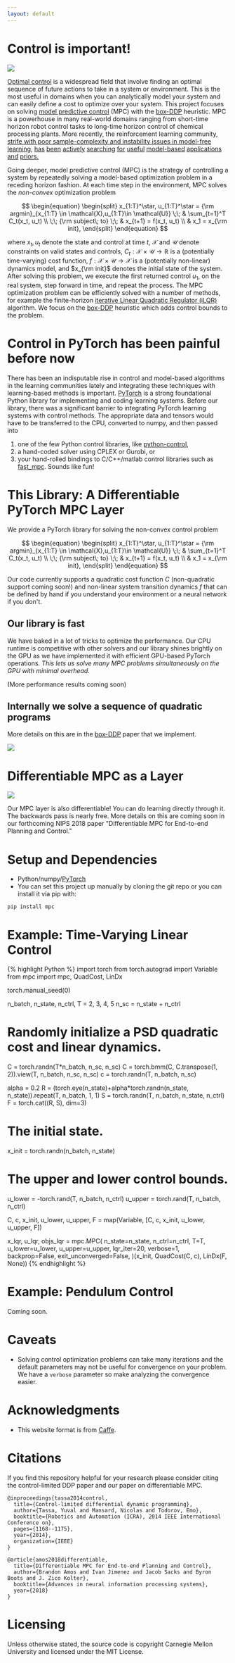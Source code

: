```yaml
---
layout: default
---
```


# Control is important!

![](./images/mpc.png)

[Optimal control](https://en.wikipedia.org/wiki/Control_theory)
is a widespread field that involve finding an optimal sequence of
future actions to take in a system or environment.
This is the most useful in domains when you can analytically
model your system and can easily define a cost to optimize
over your system.
This project focuses on solving
[model predictive control](https://en.wikipedia.org/wiki/Model_predictive_control)
(MPC)
with the
[box-DDP](https://homes.cs.washington.edu/~todorov/papers/TassaICRA14.pdf)
heuristic.
MPC is a powerhouse in many real-world domains ranging from
short-time horizon robot control tasks
to long-time horizon control of chemical processing plants.
More recently, the reinforcement learning community,
[strife with poor sample-complexity and instability issues
in model-free learning](http://www.argmin.net/2018/06/25/outsider-rl/),
[has](https://arxiv.org/pdf/1609.09001.pdf)
[been](https://arxiv.org/pdf/1708.02596.pdf)
[actively](https://arxiv.org/pdf/1802.09081.pdf)
[searching](https://arxiv.org/pdf/1804.00645.pdf)
[for](http://papers.nips.cc/paper/6046-value-iteration-networks.pdf)
[useful](http://papers.nips.cc/paper/7192-value-prediction-network.pdf)
[model-based](http://papersdb.cs.ualberta.ca/~papersdb/uploaded_files/505/paper_sutton-90.pdf)
[applications](https://arxiv.org/pdf/1707.06203.pdf)
[and](https://arxiv.org/pdf/1707.06170.pdf)
[priors.](https://arxiv.org/abs/1710.11417)

Going deeper, model predictive control (MPC) is the strategy of
controlling a system by repeatedly solving a model-based
optimization problem in a receding horizon fashion.
At each time step in the environment,
MPC solves the *non-convex* optimization problem

$$
\begin{equation}
\begin{split}
    x_{1:T}^\star, u_{1:T}^\star = {\rm argmin}_{x_{1:T} \in \mathcal{X},u_{1:T}\in \mathcal{U}} \;\; & \sum_{t=1}^T C_t(x_t, u_t)  \\
    \;\; {\rm subject\; to} \;\; & x_{t+1} = f(x_t, u_t) \\
    & x_1 = x_{\rm init},
\end{split}
\end{equation}
$$

where $x_t, u_t$ denote the state and control at time $t$, $\mathcal{X}$ and
$\mathcal{U}$ denote constraints on valid states and controls, $C_t : \mathcal{X}
\times \mathcal{U} \rightarrow \mathbb{R}$ is a (potentially time-varying) cost
function, $f : \mathcal{X} 
\times \mathcal{U} \rightarrow \mathcal{X}$ is a (potentially non-linear) dynamics model, and
$x_{\rm init}$ denotes the initial state of the system.
After solving this
problem, we execute the first returned control $u_1$, on the real system, step
forward in time, and repeat the process.
The MPC optimization problem can be efficiently solved with a number
of methods, for example the finite-horizon
[iterative Linear Quadratic Regulator (iLQR)](https://en.wikipedia.org/wiki/Linear%E2%80%93quadratic_regulator)
algorithm.
We focus on the
[box-DDP](https://homes.cs.washington.edu/~todorov/papers/TassaICRA14.pdf)
heuristic which adds control bounds to the problem.

# Control in PyTorch has been painful before now

There has been an indisputable rise in control and model-based
algorithms in the learning communities lately and integrating
these techniques with learning-based methods is important.
[PyTorch](http://pytorch.org) is a strong foundational
Python library for implementing and coding learning systems.
Before our library, there was a significant barrier
to integrating PyTorch learning systems with control
methods.
The appropriate data and tensors would have to be transferred
to the CPU, converted to numpy, and then passed into
1) one of the few Python control libraries, like
[python-control](https://python-control.readthedocs.io/en/latest/),
2) a hand-coded solver using CPLEX or Gurobi, or
3) your hand-rolled bindings to C/C++/matlab control
libraries such as
[fast_mpc](https://web.stanford.edu/~boyd/fast_mpc/).
Sounds like fun!

# This Library: A Differentiable PyTorch MPC Layer

We provide a PyTorch library for solving the non-convex
control problem

$$
\begin{equation}
\begin{split}
    x_{1:T}^\star, u_{1:T}^\star = {\rm argmin}_{x_{1:T} \in \mathcal{X},u_{1:T}\in \mathcal{U}} \;\; & \sum_{t=1}^T C_t(x_t, u_t)  \\
    \;\; {\rm subject\; to} \;\; & x_{t+1} = f(x_t, u_t) \\
    & x_1 = x_{\rm init},
\end{split}
\end{equation}
$$

Our code currently supports a quadratic cost function $C$
(non-quadratic support coming soon!) and
non-linear system transition dynamics $f$ that can
be defined by hand if you understand your environment
or a neural network if you don't.

## Our library is fast
We have baked in a lot of tricks to optimize the performance.
Our CPU runtime is competitive with other solvers
and our library shines brightly on the GPU as we have
implemented it with efficient GPU-based PyTorch operations.
*This lets us solve many MPC problems simultaneously
on the GPU with minimal overhead.*

(More performance results coming soon)

## Internally we solve a sequence of quadratic programs
More details on this are in the
[box-DDP](https://homes.cs.washington.edu/~todorov/papers/TassaICRA14.pdf)
paper that we implement.

![](./images/qp-iters.png)

# Differentiable MPC as a Layer

![](./images/mpc-layer.png)

Our MPC layer is also differentiable!
You can do learning directly through it.
The backwards pass is nearly free.
More details on this are coming soon in our
forthcoming NIPS 2018 paper
"Differentiable MPC for End-to-end Planning and Control."

# Setup and Dependencies

+ Python/numpy/[PyTorch](https://pytorch.org)
+ You can set this project up manually by cloning the git repo
  or you can install it via pip with:

```
pip install mpc
```

# Example: Time-Varying Linear Control

{% highlight Python %}
import torch
from torch.autograd import Variable
from mpc import mpc, QuadCost, LinDx

torch.manual_seed(0)

n_batch, n_state, n_ctrl, T = 2, 3, 4, 5
n_sc = n_state + n_ctrl

# Randomly initialize a PSD quadratic cost and linear dynamics.
C = torch.randn(T*n_batch, n_sc, n_sc)
C = torch.bmm(C, C.transpose(1, 2)).view(T, n_batch, n_sc, n_sc)
c = torch.randn(T, n_batch, n_sc)

alpha = 0.2
R = (torch.eye(n_state)+alpha*torch.randn(n_state, n_state)).repeat(T, n_batch, 1, 1)
S = torch.randn(T, n_batch, n_state, n_ctrl)
F = torch.cat((R, S), dim=3)

# The initial state.
x_init = torch.randn(n_batch, n_state)

# The upper and lower control bounds.
u_lower = -torch.rand(T, n_batch, n_ctrl)
u_upper = torch.rand(T, n_batch, n_ctrl)

C, c, x_init, u_lower, u_upper, F = map(Variable, [C, c, x_init, u_lower, u_upper, F])

x_lqr, u_lqr, objs_lqr = mpc.MPC(
    n_state=n_state,
    n_ctrl=n_ctrl,
    T=T,
    u_lower=u_lower, 
    u_upper=u_upper,
    lqr_iter=20,
    verbose=1,
    backprop=False,
    exit_unconverged=False,
)(x_init, QuadCost(C, c), LinDx(F, None))
{% endhighlight %}

# Example: Pendulum Control

Coming soon.

# Caveats

+ Solving control optimization problems can take many iterations
  and the default parameters may not be useful for convergence on
  your problem.
  We have a `verbose` parameter so make analyzing
  the convergence easier.

# Acknowledgments

+ This website format is from
  [Caffe](http://caffe.berkeleyvision.org/).

# Citations

If you find this repository helpful for your research
please consider citing the control-limited DDP paper
and our paper on differentiable MPC.

```
@inproceedings{tassa2014control,
  title={Control-limited differential dynamic programming},
  author={Tassa, Yuval and Mansard, Nicolas and Todorov, Emo},
  booktitle={Robotics and Automation (ICRA), 2014 IEEE International Conference on},
  pages={1168--1175},
  year={2014},
  organization={IEEE}
}

@article{amos2018differentiable,
  title={Differentiable MPC for End-to-end Planning and Control},
  author={Brandon Amos and Ivan Jimenez and Jacob Sacks and Byron Boots and J. Zico Kolter},
  booktitle={Advances in neural information processing systems},
  year={2018}
}
```

# Licensing

Unless otherwise stated, the source code is copyright
Carnegie Mellon University and licensed under the
MIT License.

